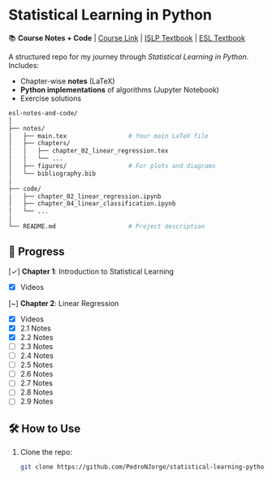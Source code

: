 # Statistical Learning in Python  

📚 **Course Notes + Code** | [Course Link](https://www.edx.org/learn/python/stanford-university-statistical-learning-with-python) | [ISLP Textbook](https://www.statlearning.com/) | [ESL Textbook](https://hastie.su.domains/ElemStatLearn/)

A structured repo for my journey through *Statistical Learning in Python*. Includes:  
- Chapter-wise **notes** (LaTeX)  
- **Python implementations** of algorithms (Jupyter Notebook)
- Exercise solutions

```bash
esl-notes-and-code/
│
├── notes/
│   ├── main.tex                 # Your main LaTeX file
│   ├── chapters/
│   │   ├── chapter_02_linear_regression.tex
│   │   └── ...
│   ├── figures/                 # For plots and diagrams
│   └── bibliography.bib
│
├── code/
│   ├── chapter_02_linear_regression.ipynb
│   ├── chapter_04_linear_classification.ipynb
│   └── ...
│
└── README.md                    # Project description
```

## 📌 Progress  
[✓] **Chapter 1**: Introduction to Statistical Learning  
- [x] Videos

[~] **Chapter 2**: Linear Regression
- [X] Videos
- [X] 2.1 Notes
- [X] 2.2 Notes
- [ ] 2.3 Notes
- [ ] 2.4 Notes
- [ ] 2.5 Notes
- [ ] 2.6 Notes
- [ ] 2.7 Notes
- [ ] 2.8 Notes
- [ ] 2.9 Notes

## 🛠 How to Use  
1. Clone the repo:  
   ```bash  
   git clone https://github.com/PedroNJorge/statistical-learning-python
   ```
